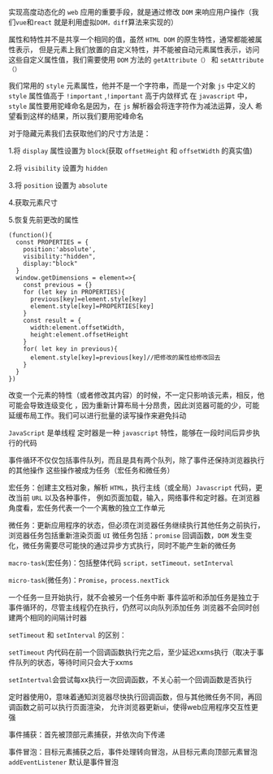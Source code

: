 实现高度动态化的 `web` 应用的重要手段，就是通过修改 `DOM` 来响应用户操作（我们`vue`和`react` 就是利用虚拟`DOM，diff`算法来实现的）

属性和特性并不是共享一个相同的值，虽然 `HTML DOM` 的原生特性，通常都能被属性表示，
但是元素上我们放置的自定义特性，并不能被自动元素属性表示，访问这些自定义属性值，我们需要使用
`DOM` 方法的 `getAttribute（）` 和 `setAttribute（）`

我们常用的 `style` 元素属性，他并不是一个字符串，而是一个对象
`js` 中定义的 `style` 属性值高于 `!important` ,`!important` 高于内敛样式
在 `javascript` 中，`style` 属性要用驼峰命名是因为，在 `js` 解析器会将连字符作为减法运算，没人
希望看到这样的结果，所以我们要用驼峰命名

对于隐藏元素我们去获取他们的尺寸方法是：

1.将 `display` 属性设置为 `block`(获取 `offsetHeight` 和 `offsetWidth` 的真实值)
                   
2.将 `visibility` 设置为 `hidden`

3.将 `position` 设置为 `absolute`

4.获取元素尺寸

5.恢复先前更改的属性

```
(function(){
  const PROPERTIES = {
    position:'absolute',
    visibility:"hidden",
    display:"block"
  }
  window.getDimensions = element=>{
    const previous = {}
    for (let key in PROPERTIES){
      previous[key]=element.style[key]
      element.style[key]=PROPERTIES[key]
    }
    const result = {
      width:element.offsetWidth,
      height:element.offsetHeight
    }
    for( let key in previous){
      element.style[key]=previous[key]//把修改的属性给修改回去
    }
  }
})
```
改变一个元素的特性（或者修改其内容）的时候，不一定只影响该元素，相反，他可能会导致连级变化
，因为重新计算布局十分昂贵，因此浏览器可能的少，可能延缓布局工作。我们可以进行批量的读写操作来避免抖动


`JavaScript` 是单线程
定时器是一种 `javascript` 特性，能够在一段时间后异步执行的代码

事件循环不仅仅包括事件队列，而且是具有两个队列，除了事件还保持浏览器执行的其他操作
这些操作被成为任务（宏任务和微任务）

宏任务：创建主文档对象，解析 `HTML`，执行主线（或全局）`Javascript` 代码，更改当前 `URL` 以及各种事件，
例如页面加载，输入，网络事件和定时器。在浏览器角度看，宏任务代表一个一个离散的独立工作单元

微任务：更新应用程序的状态，但必须在浏览器任务继续执行其他任务之前执行，浏览器任务包括重新渲染页面 `UI`
微任务包括：`promise` 回调函数，`DOM` 发生变化，微任务需要尽可能快的通过异步方式执行，同时不能产生新的微任务

`macro-task`(宏任务)：包括整体代码 `script，setTimeout，setInterval`

`micro-task`(微任务)：`Promise`，`process.nextTick`

一个任务一旦开始执行，就不会被另一个任务中断
事件监听和添加任务是独立于事件循环的，尽管主线程仍在执行，仍然可以向队列添加任务
浏览器不会同时创建两个相同的间隔计时器

`setTimeout` 和 `setInterval` 的区别：

`setTimeout` 内代码在前一个回调函数执行完之后，至少延迟xxms执行（取决于事件队列的状态，等待时间只会大于xxms

`setIntertval`会尝试每xx执行一次回调函数，不关心前一个回调函数是否执行

定时器使用0，意味着通知浏览器尽快执行回调函数，但与其他微任务不同，再回调函数之前可以执行页面渲染，
允许浏览器更新ui，使得web应用程序交互性更强

事件捕获：首先被顶部元素捕获，并依次向下传递

事件冒泡：目标元素捕获之后，事件处理转向冒泡，从目标元素向顶部元素冒泡
`addEventListener` 默认是事件冒泡
